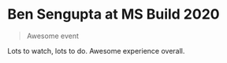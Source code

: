 
# Ben Sengupta at MS Build 2020

> Awesome event

Lots to watch, lots to do. Awesome experience overall.
